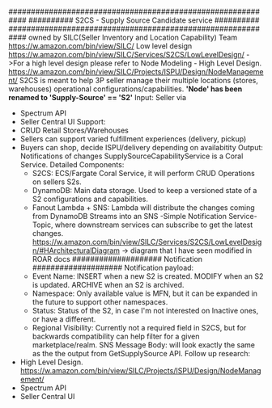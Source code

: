 ############################################################
########## S2CS - Supply Source Candidate service ##########
############################################################
owned by SILC(Seller Inventory and Location Capability) Team
https://w.amazon.com/bin/view/SILC/
Low level design
https://w.amazon.com/bin/view/SILC/Services/S2CS/LowLevelDesign/
->For a high level design please refer to Node Modeling - High Level Design. https://w.amazon.com/bin/view/SILC/Projects/ISPU/Design/NodeManagement/
S2CS is meant to help 3P seller manage their multiple locations (stores, warehouses) operational configurations/capabilities.
**'Node' has been renamed to 'Supply-Source' == 'S2'**
Input:
Seller via 
- Spectrum API
- Seller Central UI
Support:
- CRUD Retail Stores/Warehouses
- Sellers can support varied fulfillment experiences (delivery, pickup)
- Buyers can shop, decide ISPU/delivery depending on availabitity
Output:
Notifications of changes
SupplySourceCapabilityService is a Coral Service.
Detailed Components:
    - S2CS: ECS/Fargate Coral Service, it will perform CRUD Operations on sellers S2s.
    - DynamoDB: Main data storage. Used to keep a versioned state of a S2 configurations and capabilities.
    - Fanout Lambda + SNS: Lambda will distribute the changes coming from DynamoDB Streams into an SNS -Simple Notification Service- Topic, where downstream services can subscribe to get the latest changes.
https://w.amazon.com/bin/view/SILC/Services/S2CS/LowLevelDesign/#HArchitecturalDiagram
-> diagram that I have seen modified in ROAR docs
####################
Notification
####################
Notification payload:
    - Event Name: INSERT when a new S2 is created. MODIFY when an S2 is updated. ARCHIVE when an S2 is archived.
    - Namespace: Only available value is MFN, but it can be expanded in the future to support other namespaces.
    - Status: Status of the S2, in case I'm not interested on Inactive ones, or have a different.
    - Regional Visibility: Currently not a required field in S2CS, but for backwards compatibility can help filter for a given marketplace/realm.
SNS Message Body: will look exactly the same as the the output from GetSupplySource API.
Follow up research:
- High Level Design. https://w.amazon.com/bin/view/SILC/Projects/ISPU/Design/NodeManagement/
- Spectrum API
- Seller Central UI
